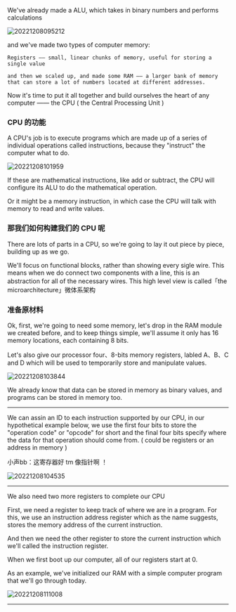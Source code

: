 We've already made a ALU, which takes in binary numbers and performs calculations

![20221208095212](https://aliyun-oss-lpj.oss-cn-qingdao.aliyuncs.com/images/by-clipboard/20221208095212.png)

and we've made two types of computer memory:

    Registers —— small, linear chunks of memory, useful for storing a single value

    and then we scaled up, and made some RAM —— a larger bank of memory that can store a lot of numbers located at different addresses.

Now it's time to put it all together and build ourselves the heart of any computer —— the CPU ( the Central Processing Unit )

### CPU 的功能

A CPU's job is to execute programs which are made up of a series of individual operations called instructions, because they "instruct" the computer what to do.

![20221208101959](https://aliyun-oss-lpj.oss-cn-qingdao.aliyuncs.com/images/by-clipboard/20221208101959.png)

If these are mathematical instructions, like add or subtract, the CPU will configure its ALU to do the mathematical operation.

Or it might be a memory instruction, in which case the CPU will talk with memory to read and write values.

### 那我们如何构建我们的 CPU 呢

There are lots of parts in a CPU, so we're going to lay it out piece by piece, building up as we go.

We'll focus on functional blocks, rather than showing every sigle wire. This means when we do connect two components with a line, this is an abstraction for all of the necessary wires. This high level view is called「the microarchitecture」微体系架构

### 准备原材料

Ok, first, we're going to need some memory, let's drop in the RAM module we created before, and to keep things simple, we'll assume it only has 16 memory locations, each containing 8 bits.

Let's also give our processor four、8-bits memory registers, labled A、B、C and D which will be used to temporarily store and manipulate values.

![20221208103844](https://aliyun-oss-lpj.oss-cn-qingdao.aliyuncs.com/images/by-clipboard/20221208103844.png)

We already know that data can be stored in memory as binary values, and programs can be stored in memory too.

---

We can assin an ID to each instruction supported by our CPU, in our hypothetical example below, we use the first four bits to store the "operation code" or "opcode" for short and the final four bits specify where the data for that operation should come from. ( could be registers or an address in memory )

小声bb：这寄存器好 tm 像指针啊 ！

![20221208104535](https://aliyun-oss-lpj.oss-cn-qingdao.aliyuncs.com/images/by-clipboard/20221208104535.png)

---

We also need two more registers to complete our CPU

First, we need a register to keep track of where we are in a program. For this, we use an instruction address register which as the name suggests, stores the memory address of the current instruction.

And then we need the other register to store the current instruction which we'll called the instruction register.

When we first boot up our computer, all of our registers start at 0.

As an example, we've initialized our RAM with a simple computer program that we'll go through today.

![20221208111008](https://aliyun-oss-lpj.oss-cn-qingdao.aliyuncs.com/images/by-clipboard/20221208111008.png)

---






